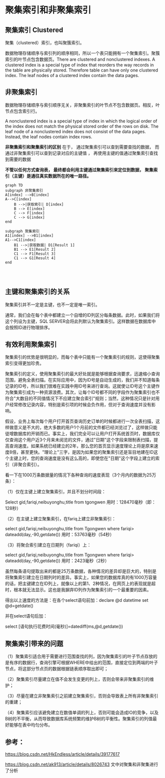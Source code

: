# 聚集索引和非聚集索引



## 聚集索引  Clustered

聚集（clustered）索引，也叫聚簇索引。

数据物理存储顺序与索引列的顺序相同，所以一个表只能拥有一个聚集索引。聚簇索引的叶节点包含数据页。There are clustered and nonclustered indexes. A clustered index is a special type of index that reorders the way records in the table are physically stored. Therefore table can have only one clustered index. The leaf nodes of a clustered index contain the data pages.

## 非聚集索引

数据物理存储顺序与索引顺序无关，非聚集索引的叶节点不包含数据页。相反，叶节点包含索引行。

A nonclustered index is a special type of index in which the logical order of the index does not match the physical stored order of the rows on disk. The leaf node of a nonclustered index does not consist of the data pages. Instead, the leaf nodes contain index rows.

**非聚集索引和聚集索引的区别** 在于， 通过聚集索引可以查到需要查找的数据， 而通过非聚集索引可以查到记录对应的主键值 ， 再使用主键的值通过聚集索引查找到需要的数据 

**不管以任何方式查询表， 最终都会利用主键通过聚集索引来定位到数据， 聚集索引（主键）是通往真实数据所在的唯一路径。**

```mermaid
graph TD
subgraph 非聚集索引
A[index] -->B[index]
A-->C[index]
    B -->|获取索引| D[index] 
    B --> E[index]
    C --> F[index]
    C --> G[index]
end

subgraph 聚集索引
A1[index] -->B1[index]
A1-->C1[index]
    B1 -->|获取数据| D1[Result 1]
    B1 --> E1[Result 2]
    C1 --> F1[Result 3]
    C1 --> G1[Result 4]
end
   
    
    
```

## 主键和聚集索引的关系

聚集索引并不一定是主键，也不一定是唯一索引。

通常，我们会在每个表中都建立一个自增的ID列区分每条数据。此时，如果我们将这个列设为主键，SQL SERVER会将此列默认为聚集索引。这样数据在数据库中会按照ID进行物理排序。  

## 有效利用聚集索引          

聚集索引的优势是很明显的，而每个表中只能有一个聚集索引的规则，这使得聚集索引变得更加珍贵。      

聚集索引的定义，使用聚集索引的最大好处就是能够根据查询要求，迅速缩小查询范围，避免全表扫描。在实际应用中，因为ID号是自动生成的，我们并不知道每条记录的ID号，所以我们很难在实践中用ID号来进行查询。这就使让ID号这个主键作为聚集索引成为一种资源浪费。其次，让每个ID号都不同的字段作为聚集索引也不符合"大数目的不同值情况下不应建立聚合索引"规则；当然，这种情况只是针对用户经常修改记录内容，特别是索引项的时候会负作用，但对于查询速度并没有影响。      

假设，业务上每次每个用户打开首页查询历史订单的时候都进行一次全表扫描，这样做意义是不大的，绝大多数的用户1个月前的文件都已经浏览过了，这样做只能徒增数据库的开销而已。事实上，我们完全可以让用户打开系统首页时，数据库仅仅查询这个用户近3个月来未阅览的文件，通过"日期"这个字段来限制表扫描，提高查询速度。如果系统已经建立的2年，那么您的首页显示速度理论上将是原来速度8倍，甚至更快。"理论上"三字，是因为如果您的聚集索引还是盲目地建在ID这个主键上时，您的查询速度是没有这么高的，即使您在"日期"这个字段上建立的索引（非聚合索引）。

看一下在1000万条数据量的情况下各种查询的速度表现（3个月内的数据为25万条）：      

（1）仅在主键上建立聚集索引，并且不划分时间段：

Select gid,fariqi,neibuyonghu,title from tgongwen  用时：128470毫秒（即：128秒）      

（2）在主键上建立聚集索引，在fariq上建立非聚集索引：     

select gid,fariqi,neibuyonghu,title from Tgongwen where  fariqi> dateadd(day,-90,getdate())   用时：53763毫秒（54秒）      

（3）将聚合索引建立在日期列（fariqi）上：     

select gid,fariqi,neibuyonghu,title from Tgongwen where  fariqi> dateadd(day,-90,getdate()) 用时：2423毫秒（2秒）      

虽然每条语句提取出来的都是25万条数据，各种情况的差异却是巨大的，特别是将聚集索引建立在日期列时的差异。事实上，如果您的数据库真的有1000万容量的话，把主键建立在ID列上，就像以上的第1、2种情况，在网页上的表现就是超时，根本就无法显示。这也是我摒弃ID列作为聚集索引的一个最重要的因素。     

得出以上速度的方法是：在各个select语句前加：declare @d datetime set @d=getdate()      

并在select语句后加：     

select [语句执行花费时间(毫秒)]=datediff(ms,@d,getdate())   

## 聚集索引带来的问题

（1）聚集索引适合用于需要进行范围查找的列，因为聚集索引的叶子节点存放的是有序的数据行，查询引擎可根据WHERE中给出的范围，直接定位到两端的叶子节点，将这部分节点页的数据根据链表顺序取出即可；

（2）聚集索引尽量建立在值不会发生变更的列上，否则会带来非聚集索引的维护；

（3）尽量在建立非聚集索引之前建立聚集索引，否则会导致表上所有非聚集索引的重建；

（4）聚集索引应该避免建立在数值单调的列上，否则可能会造成IO的竞争，以及B树的不平衡，从而导致数据库系统频繁的维护B树的平衡性。聚集索引的列值最好能够在表中均匀分布。

## 参考：

https://blog.csdn.net/HkEndless/article/details/39177617

https://blog.csdn.net/ak913/article/details/8026743 文中对聚集和非聚集进行了分析

